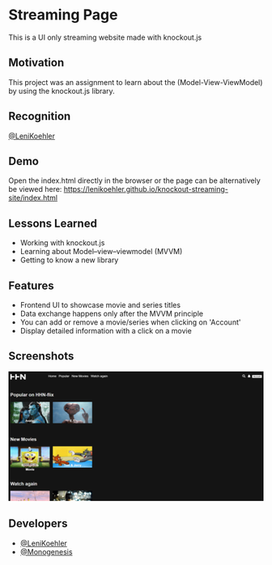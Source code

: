 # Streaming Page

This is a UI only streaming website made with knockout.js

## Motivation

This project was an assignment to learn about the (Model-View-ViewModel) by using the knockout.js library.

## Recognition

[@LeniKoehler](https://github.com/LeniKoehler)

## Demo

Open the index.html directly in the browser or the page can be alternatively be viewed here: https://lenikoehler.github.io/knockout-streaming-site/index.html

## Lessons Learned

- Working with knockout.js
- Learning about Model–view–viewmodel (MVVM)
- Getting to know a new library

## Features

- Frontend UI to showcase movie and series titles
- Data exchange happens only after the MVVM principle
- You can add or remove a movie/series when clicking on 'Account'
- Display detailed information with a click on a movie

## Screenshots

![mainPage](https://raw.githubusercontent.com/LeniKoehler/knockout-streaming-site/master/screenshot/mainpage.png)

## Developers

- [@LeniKoehler](https://github.com/LeniKoehler)
- [@Monogenesis](https://github.com/Monogenesis)
